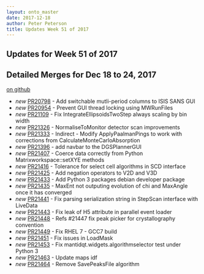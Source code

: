 ```yaml
---
layout: onto_master
date: 2017-12-18
author: Peter Peterson
title: Updates Week 51 of 2017
---
```

Updates for Week 51 of 2017
---------------------------

Detailed Merges for Dec 18 to 24, 2017
--------------------------------------
[on github](https://github.com/mantidproject/mantid/pulls?q=is%3Apr+merged%3A2017-12-19..2017-12-24)

* *new* [PR20798](https://github.com/mantidproject/mantid/pull/20798) - Add switchable mutli-period columns to ISIS SANS GUI
* *new* [PR20954](https://github.com/mantidproject/mantid/pull/20954) - Prevent GUI thread locking using MWRunFiles
* *new* [PR21109](https://github.com/mantidproject/mantid/pull/21109) - Fix IntegrateEllipsoidsTwoStep always scaling by bin width
* *new* [PR21326](https://github.com/mantidproject/mantid/pull/21326) - NormaliseToMonitor detector scan improvements
* *new* [PR21333](https://github.com/mantidproject/mantid/pull/21333) - Indirect - Modify ApplyPaalmanPings to work with corrections from CalculateMonteCarloAbsorption
* *new* [PR21396](https://github.com/mantidproject/mantid/pull/21396) - add navbar to the DGSPlannerGUI
* *new* [PR21407](https://github.com/mantidproject/mantid/pull/21407) - Coerce data correctly from Python Matrixworkspace::setXYE methods
* *new* [PR21416](https://github.com/mantidproject/mantid/pull/21416) - Tolerance for select cell algorithms in SCD interface
* *new* [PR21425](https://github.com/mantidproject/mantid/pull/21425) - Add negation operators to V2D and V3D
* *new* [PR21433](https://github.com/mantidproject/mantid/pull/21433) - Add Python 3 packages debian developer package
* *new* [PR21435](https://github.com/mantidproject/mantid/pull/21435) - MaxEnt not outputing evolution of chi and MaxAngle once it has converged
* *new* [PR21441](https://github.com/mantidproject/mantid/pull/21441) - Fix parsing serialization string in StepScan interface with LiveData
* *new* [PR21443](https://github.com/mantidproject/mantid/pull/21443) - Fix leak of H5 attribute in parallel event loader
* *new* [PR21448](https://github.com/mantidproject/mantid/pull/21448) - Refs #21447 fix peak picker for crystallography convention
* *new* [PR21449](https://github.com/mantidproject/mantid/pull/21449) - Fix RHEL 7 - GCC7 build
* *new* [PR21451](https://github.com/mantidproject/mantid/pull/21451) - Fix issues in LoadMask
* *new* [PR21453](https://github.com/mantidproject/mantid/pull/21453) - Fix mantidqt.widgets.algorithmselector test under Python 3
* *new* [PR21463](https://github.com/mantidproject/mantid/pull/21463) - Update maps idf
* *new* [PR21464](https://github.com/mantidproject/mantid/pull/21464) - Remove SavePeaksFile algorithm
